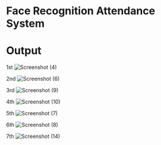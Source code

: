 # Face Recognition Attendance System
# Output

1st
![Screenshot (4)](https://github.com/user-attachments/assets/5dd90852-5f0c-4078-8a23-0a2606c13fbb)

2nd
![Screenshot (6)](https://github.com/user-attachments/assets/e3a29fc0-72ea-4cd2-a249-df1d5c0b6882)

3rd
![Screenshot (9)](https://github.com/user-attachments/assets/43fc1655-868f-442e-b1d6-2bb206bffea0)

4th
![Screenshot (10)](https://github.com/user-attachments/assets/643d4af7-8f14-49a9-94aa-7f66b2bcc55a)

5th
![Screenshot (7)](https://github.com/user-attachments/assets/19ff955e-4d17-4d96-9c08-6e1401886abd)

6th
![Screenshot (8)](https://github.com/user-attachments/assets/ceb9f1cf-551b-44d6-ae54-e95acdf99b90)

7th
![Screenshot (14)](https://github.com/user-attachments/assets/21719bfc-067c-4096-9db0-31f42ea4e614)
